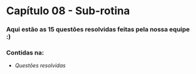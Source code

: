 # Capítulo 08 - Sub-rotina
### Aqui estão as 15 questões resolvidas feitas pela nossa equipe :)
### Contidas na:
* *Questões resolvidas*
